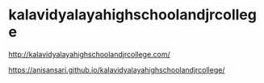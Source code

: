 # kalavidyalayahighschoolandjrcollege
http://kalavidyalayahighschoolandjrcollege.com/

https://anisansari.github.io/kalavidyalayahighschoolandjrcollege/
